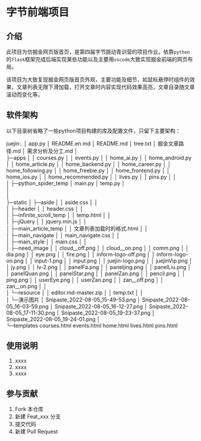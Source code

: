 # 字节前端项目

## 介绍
此项目为仿掘金网页版首页，是第四届字节跳动青训营的项目作业。依靠`python`的`flask`框架完成后端实现某些功能以及主要用`vscode`大致实现掘金前端的网页布局。

该项目为大致复现掘金网页版首页外观，主要功能及细节，如鼠标悬停时组件的效果，文章列表无限下滑加载，打开文章时内容实现代码效果高亮，文章目录随文章滚动而变化等。

## 软件架构

以下目录树省略了一些python项目构建的库及配置文件，只留下主要架构：

juejin:.
│  app.py
│  README.en.md
│  README.md
│  tree.txt
│  掘金文章路径.md
│  需求分析及分工.md
│  
├─apps
│  │  courses.py
│  │  events.py
│  │  home_ai.py
│  │  home_android.py
│  │  home_article.py
│  │  home_backend.py
│  │  home_career.py
│  │  home_following.py
│  │  home_freebie.py
│  │  home_frontend.py
│  │  home_ios.py
│  │  home_recommended.py
│  │  lives.py
│  │  pins.py
│  │  
│  ├─python_spider_temp
│           main.py
│           temp.py
│      
│                
│  
├─static
│  ├─aside
│  │      aside.css
│  │      
│  ├─header
│  │      header.css
│  │      
│  ├─infinite_scroll_temp
│  │      temp.html
│  │      
│  ├─jQuery
│  │      jquery.min.js
│  │      
│  ├─main_article_temp
│  │      文章列表加载时的格式.html
│  │      
│  ├─main_navigate
│  │      main_navigate.css
│  │      
│  ├─main_style
│  │      main.css
│  │      
│  ├─need_image
│  │      cloud__off.png
│  │      cloud__on.png
│  │      comm.png
│  │      dia.png
│  │      eye.png
│  │      fire.png
│  │      inform-logo-off.png
│  │      inform-logo-on.png
│  │      input-1.png
│  │      input.png
│  │      juejin-logo.png
│  │      juejinVip.png
│  │      jy.png
│  │      lv-2.png
│  │      panelFa.png
│  │      paneljing.png
│  │      panelLiu.png
│  │      panelQuan.png
│  │      panelStar.png
│  │      panelZan.png
│  │      pencil.png
│  │      ping.png
│  │      userEye.png
│  │      userZan.png
│  │      zan__off.png
│  │      zan__on.png
│  │      
│  └─resource
│      │  editor.md-master.zip
│      │  temp.txt
│      │  
│      └─演示图片
│              Snipaste_2022-08-05_15-49-53.png
│              Snipaste_2022-08-05_16-03-59.png
│              Snipaste_2022-08-05_16-12-27.png
│              Snipaste_2022-08-05_17-11-30.png
│              Snipaste_2022-08-05_19-23-37.png
│              Snipaste_2022-08-05_19-24-01.png
│              
└─templates
        courses.html
        events.html
        home.html
        lives.html
        pins.html
        

## 使用说明

1.  xxxx
2.  xxxx
3.  xxxx

## 参与贡献

1.  Fork 本仓库
2.  新建 Feat_xxx 分支
3.  提交代码
4.  新建 Pull Request

